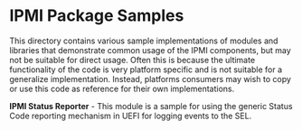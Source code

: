 # IPMI Package Samples

This directory contains various sample implementations of modules and libraries
that demonstrate common usage of the IPMI components, but may not be suitable
for direct usage. Often this is because the ultimate functionality of the code
is very platform specific and is not suitable for a generalize implementation.
Instead, platforms consumers may wish to copy or use this code as reference for
their own implementations.

**IPMI Status Reporter** - This module is a sample for using the generic Status
Code reporting mechanism in UEFI for logging events to the SEL.
